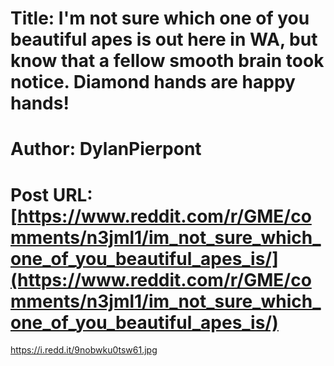 # Title: I'm not sure which one of you beautiful apes is out here in WA, but know that a fellow smooth brain took notice. Diamond hands are happy hands!
# Author: DylanPierpont
# Post URL: [https://www.reddit.com/r/GME/comments/n3jml1/im_not_sure_which_one_of_you_beautiful_apes_is/](https://www.reddit.com/r/GME/comments/n3jml1/im_not_sure_which_one_of_you_beautiful_apes_is/)


https://i.redd.it/9nobwku0tsw61.jpg
